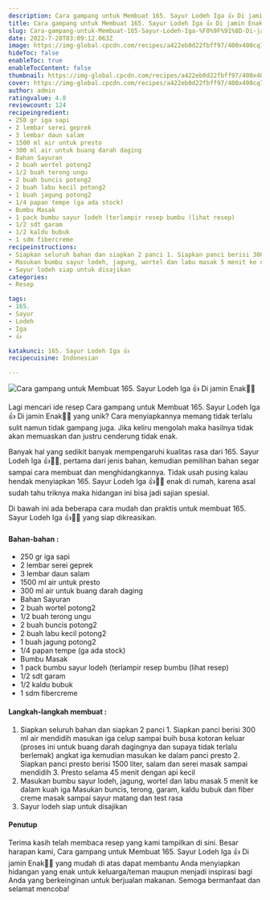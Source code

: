 ```yaml
---
description: Cara gampang untuk Membuat 165. Sayur Lodeh Iga 👍 Di jamin Enak"
title: Cara gampang untuk Membuat 165. Sayur Lodeh Iga 👍 Di jamin Enak
slug: Cara-gampang-untuk-Membuat-165-Sayur-Lodeh-Iga-%F0%9F%91%8D-Di-jamin-Enak
date: 2022-7-20T03:09:12.063Z
image: https://img-global.cpcdn.com/recipes/a422eb0d22fbff97/400x400cq70/photo.jpg
hideToc: false
enableToc: true
enableTocContent: false
thumbnail: https://img-global.cpcdn.com/recipes/a422eb0d22fbff97/400x400cq70/photo.jpg
cover: https://img-global.cpcdn.com/recipes/a422eb0d22fbff97/400x400cq70/photo.jpg
author: admin
ratingvalue: 4.8
reviewcount: 124
recipeingredient:
- 250 gr iga sapi
- 2 lembar serei geprek
- 3 lembar daun salam
- 1500 ml air untuk presto
- 300 ml air untuk buang darah daging
- Bahan Sayuran
- 2 buah wortel potong2
- 1/2 buah terong ungu
- 2 buah buncis potong2
- 2 buah labu kecil potong2
- 1 buah jagung potong2
- 1/4 papan tempe (ga ada stock)
- Bumbu Masak
- 1 pack bumbu sayur lodeh (terlampir resep bumbu (lihat resep)
- 1/2 sdt garam
- 1/2 kaldu bubuk
- 1 sdm fibercreme
recipeinstructions:
- Siapkan seluruh bahan dan siapkan 2 panci 1. Siapkan panci berisi 300 ml air mendidih masukan iga celup sampai buih busa kotoran keluar (proses ini untuk buang darah dagingnya dan supaya tidak terlalu berlemak) angkat iga kemudian masukan ke dalam panci presto 2. Siapkan panci presto berisi 1500 liter, salam dan serei masak sampai mendidih 3. Presto selama 45 menit dengan api kecil
- Masukan bumbu sayur lodeh, jagung, wortel dan labu masak 5 menit ke dalam kuah iga Masukan buncis, terong, garam, kaldu bubuk dan fiber creme masak sampai sayur matang dan test rasa
- Sayur lodeh siap untuk disajikan
categories:
- Resep

tags:
- 165.
- Sayur
- Lodeh
- Iga
- 👍

katakunci: 165. Sayur Lodeh Iga 👍
recipecuisine: Indonesian

---
```


![Cara gampang untuk Membuat 165. Sayur Lodeh Iga 👍 Di jamin Enak👩‍🍳](https://img-global.cpcdn.com/recipes/a422eb0d22fbff97/400x400cq70/photo.jpg)

Lagi mencari ide resep Cara gampang untuk Membuat 165. Sayur Lodeh Iga 👍 Di jamin Enak👩‍🍳 yang unik? Cara menyiapkannya memang tidak terlalu sulit namun tidak gampang juga. Jika keliru mengolah maka hasilnya tidak akan memuaskan dan justru cenderung tidak enak.

Banyak hal yang sedikit banyak mempengaruhi kualitas rasa dari 165. Sayur Lodeh Iga 👍👩‍🍳, pertama dari jenis bahan, kemudian pemilihan bahan segar sampai cara membuat dan menghidangkannya. Tidak usah pusing kalau hendak menyiapkan 165. Sayur Lodeh Iga 👍👩‍🍳 enak di rumah, karena asal sudah tahu triknya maka hidangan ini bisa jadi sajian spesial.

Di bawah ini ada beberapa cara mudah dan praktis untuk membuat 165. Sayur Lodeh Iga 👍👩‍🍳 yang siap dikreasikan.

<!--inarticleads1-->

#### Bahan-bahan :

- 250 gr iga sapi
- 2 lembar serei geprek
- 3 lembar daun salam
- 1500 ml air untuk presto
- 300 ml air untuk buang darah daging
- Bahan Sayuran
- 2 buah wortel potong2
- 1/2 buah terong ungu
- 2 buah buncis potong2
- 2 buah labu kecil potong2
- 1 buah jagung potong2
- 1/4 papan tempe (ga ada stock)
- Bumbu Masak
- 1 pack bumbu sayur lodeh (terlampir resep bumbu (lihat resep)
- 1/2 sdt garam
- 1/2 kaldu bubuk
- 1 sdm fibercreme

<!--inarticleads2-->

#### Langkah-langkah membuat :

1. Siapkan seluruh bahan dan siapkan 2 panci 1. Siapkan panci berisi 300 ml air mendidih masukan iga celup sampai buih busa kotoran keluar (proses ini untuk buang darah dagingnya dan supaya tidak terlalu berlemak) angkat iga kemudian masukan ke dalam panci presto 2. Siapkan panci presto berisi 1500 liter, salam dan serei masak sampai mendidih 3. Presto selama 45 menit dengan api kecil
1. Masukan bumbu sayur lodeh, jagung, wortel dan labu masak 5 menit ke dalam kuah iga Masukan buncis, terong, garam, kaldu bubuk dan fiber creme masak sampai sayur matang dan test rasa
1. Sayur lodeh siap untuk disajikan

#### Penutup

Terima kasih telah membaca resep yang kami tampilkan di sini. Besar harapan kami, Cara gampang untuk Membuat 165. Sayur Lodeh Iga 👍 Di jamin Enak👩‍🍳 yang mudah di atas dapat membantu Anda menyiapkan hidangan yang enak untuk keluarga/teman maupun menjadi inspirasi bagi Anda yang berkeinginan untuk berjualan makanan. Semoga bermanfaat dan selamat mencoba!
